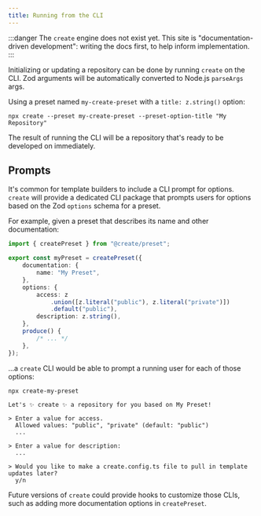```yaml
---
title: Running from the CLI
---
```


:::danger
The `create` engine does not exist yet.
This site is "documentation-driven development": writing the docs first, to help inform implementation.
:::

Initializing or updating a repository can be done by running `create` on the CLI.
Zod arguments will be automatically converted to Node.js `parseArgs` args.

Using a preset named `my-create-preset` with a `title: z.string()` option:

```shell
npx create --preset my-create-preset --preset-option-title "My Repository"
```

The result of running the CLI will be a repository that's ready to be developed on immediately.

## Prompts

It's common for template builders to include a CLI prompt for options. `create` will provide a dedicated CLI package that prompts users for options based on the Zod `options` schema for a preset.

For example, given a preset that describes its name and other documentation:

```ts
import { createPreset } from "@create/preset";

export const myPreset = createPreset({
	documentation: {
		name: "My Preset",
	},
	options: {
		access: z
			.union([z.literal("public"), z.literal("private")])
			.default("public"),
		description: z.string(),
	},
	produce() {
		/* ... */
	},
});
```

...a `create` CLI would be able to prompt a running user for each of those options:

```plaintext
npx create-my-preset

Let's ✨ create ✨ a repository for you based on My Preset!

> Enter a value for access.
  Allowed values: "public", "private" (default: "public")
  ...

> Enter a value for description:
  ...

> Would you like to make a create.config.ts file to pull in template updates later?
  y/n
```

Future versions of `create` could provide hooks to customize those CLIs, such as adding more documentation options in `createPreset`.
